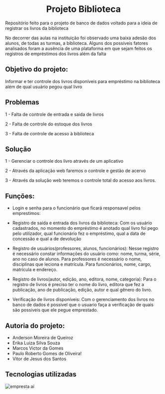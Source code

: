 <h1 align="center">Projeto Biblioteca</h1>

Repositório feito para o projeto de banco de dados voltado para a ideia de registrar os livros da biblioteca
<!-- Incluir aqui um parágrafo descrevendo o problema abordado -->
No decorrer das aulas na instituição foi observado uma baixa adesão dos alunos, de todas as turmas, a biblioteca. Alguns dos possíveis fatores analisados foram a ausência de uma plataforma em que sejam feitos os registros de empréstimos dos livros além da falta

<!-- Incluir aqui um parágrafo apresentando a soluço para este problema -->

## Objetivo do projeto:
Informar e ter controle dos livros disponíveis para empréstimo na biblioteca além de qual usuário pegou qual livro

## Problemas 

1 - Falta de controle de entrada e saida de livros 

2 - Falta de controle do  estoque dos livros 

3 - Falta de controle de acesso à biblioteca 

## Solução

1 - Gerenciar o controle dos livro através de um aplicativo 

2 - Através da aplicação web faremos o controle e gestão de acervo

3 - Através da solução web teremos o controle total do acesso aos livros.
## Funções:
* Login e senha para o funcionário que ficará responsavel pelos emprestimos: 

* Registro de saída e entrada dos livros da biblioteca: Com os usuário cadastrados, no momento do empréstimo é anotado qual livro foi pego pelo utilizador, qual funcionário fez o empréstimo, qual a data de concessão e qual a de devolução

* Registro de usuários(professores, alunos, funcionários): Nesse registro é necessário constar informações do usuário como: nome, turma, série, ano no caso de alunos. Para professores é necessário o nome, disciplinas que leciona e matrícula. Para funcionários, nome, cargo, matrícula e endereço.

* Registro de livros(autor, edição, ano, editora, nome, categoria): Para o registro de livros é preciso ter o nome do livro, editora que fez a publicação, ano de publicação, edição, autor e qual gênero do livro.

* Verificação de livros disponíveis: Com o gerenciamento dos livros no banco de dados é possivel que o usuario faça a verificação de quais são possiveis que ele pegue emprestado.

## Autoria do projeto:
* Anderson Moreira de Queiroz
* Erika Luiza Silva Souza
* Marcos Victor da Gomes
* Paulo Roberto Gomes de Oliveira!
* Vitor de Jesus dos Santos

## Tecnologias utilizadas
![empresta aí](https://user-images.githubusercontent.com/128754999/236068023-e97d2195-464d-4d22-b571-8ec5dc9014e1.png)
